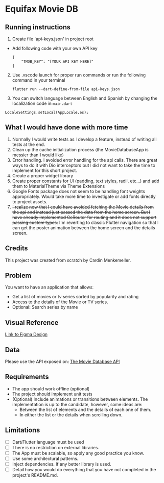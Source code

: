 # Equifax Movie DB

## Running instructions
1. Create file 'api-keys.json' in project root
- Add following code with your own API key
    ```
    {
        "TMDB_KEY": "[YOUR API KEY HERE]"
    }
    ```
2. Use .vscode launch for proper run commands or run the following command in your terminal
    ```
    flutter run --dart-define-from-file api-keys.json
    ```
3. You can switch language between English and Spanish by changing the localization code in `main.dart`

```
LocaleSettings.setLocal(AppLocale.es);
```

## What I would have done with more time
1. Normally I would write tests as I develop a feature, instead of writing all tests at the end.
2. Clean up the cache initialization process (the MovieDatabaseApp is messier than I would like)
3. Error handling. I avoided error handling for the api calls. There are great ways to do it with Dio interceptors but I did not want to take the time to implement for this short project.
4. Create a proper widget library
5. Create proper constants for UI (padding, text styles, radii, etc...) and add them to MaterialTheme via Theme Extensions
6. Google Fonts package does not seem to be handling font weights appropriately. Would take more time to investigate or add fonts directly to project assets.
7. ~~I realize now that I could have avoided fetching the Movie details from the api and instead just passed the data from the home screen. But I have already implemented GoRouter for routing and it does not support passing custom types.~~ I'm reverting to classic Flutter navigation so that I can get the poster animation between the home screen and the details screen.


## Credits
This project was created from scratch by Cardin Menkemeller.

## Problem
You want to have an application that allows:
- Get a list of movies or tv series sorted by popularity and rating
- Access to the details of the Movie or TV series.
- Optional: Search series by name

## Visual Reference
[Link to Figma Design](https://www.figma.com/file/wXMC1ReUbKP3mdMHeR0D9t/MovieDB-(Community)?type=design&node-id=34-75&mode=design)

## Data
Please use the API exposed on: [The Movie Database API](https://developers.themoviedb.org/)

## Requirements
- The app should work offline (optional)
- The project should implement unit tests
- (Optional) Include animations or transitions between elements. The implementation is up to the candidate, however, some ideas are:
    - Between the list of elements and the details of each one of them.
    - In either the list or the details when scrolling down.

## Limitations
- [ ] Dart/Flutter language must be used
- [ ] There is no restriction on external libraries.
- [ ] The App must be scalable, so apply any good practice you know.
- [ ] Use some architectural patterns.
- [ ] Inject dependencies. If any better library is used.
- [ ] Detail how you would do everything that you have not completed in the project's README.md.
